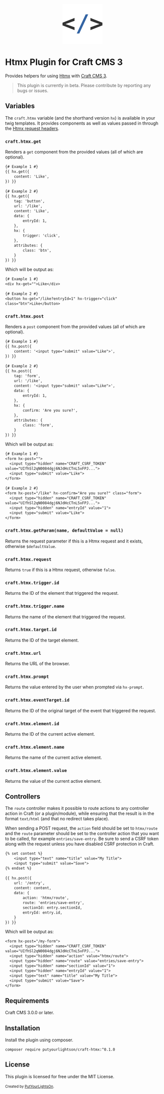 <p align="center"><img width="130" src="https://raw.githubusercontent.com/putyourlightson/craft-htmx/v1/src/icon.svg"></p>

# Htmx Plugin for Craft CMS 3

Provides helpers for using [Htmx](https://htmx.org/) with [Craft CMS 3](https://craftcms.com/).

> This plugin is currently in beta. Please contribute by reporting any bugs or issues.

## Variables

The `craft.htmx` variable (and the shorthand version `hx`) is available in your twig templates. It provides components as well as values passed in through the [Htmx request headers](https://htmx.org/docs/#request-headers).

### `craft.htmx.get`
Renders a `get` component from the provided values (all of which are optional).

```twig
{# Example 1 #}
{{ hx.get({ 
    content: 'Like', 
}) }}

{# Example 2 #}
{{ hx.get({
    tag: 'button', 
    url: '/like',
    content: 'Like',
    data: {
        entryId: 1,
    },
    hx: {
        trigger: 'click',
    },
    attributes: {
        class: 'btn',
    }
}) }}
```

Which will be output as:

```twig
{# Example 1 #}
<div hx-get="">Like</div>

{# Example 2 #}
<button hx-get="/like?entryId=1" hx-trigger="click" class="btn">Like</button>
```

### `craft.htmx.post`
Renders a `post` component from the provided values (all of which are optional).

```twig
{# Example 1 #}
{{ hx.post({
    content: '<input type="submit" value="Like">',
}) }}

{# Example 2 #}
{{ hx.post({
    tag: 'form', 
    url: '/like',
    content: '<input type="submit" value="Like">',
    data: {
        entryId: 1,
    },
    hx: {
        confirm: 'Are you sure?',
    },
    attributes: {
        class: 'form',
    }
}) }}
```

Which will be output as:

```twig
{# Example 1 #}
<form hx-post="">
  <input type="hidden" name="CRAFT_CSRF_TOKEN" value="UIfhSl2qN0084dgj6NJdHcCTnL5xFPJ...">
  <input type="submit" value="Like">
</form>

{# Example 2 #}
<form hx-post="/like" hx-confirm="Are you sure?" class="form">
  <input type="hidden" name="CRAFT_CSRF_TOKEN" value="UIfhSl2qN0084dgj6NJdHcCTnL5xFPJ...">
  <input type="hidden" name="entryId" value="1">
  <input type="submit" value="Like">
</form>
```

### `craft.htmx.getParam(name, defaultValue = null)`
Returns the request parameter if this is a Htmx request and it exists, otherwise `$defaultValue`.

### `craft.htmx.request`
Returns `true` if this is a Htmx request, otherwise `false`.

### `craft.htmx.trigger.id`
Returns the ID of the element that triggered the request.

### `craft.htmx.trigger.name`
Returns the name of the element that triggered the request.

### `craft.htmx.target.id`
Returns the ID of the target element.

### `craft.htmx.url`
Returns the URL of the browser.

### `craft.htmx.prompt`
Returns the value entered by the user when prompted via `hx-prompt`.

### `craft.htmx.eventTarget.id`
Returns the ID of the original target of the event that triggered the request.

### `craft.htmx.element.id`
Returns the ID of the current active element.

### `craft.htmx.element.name`
Returns the name of the current active element.

### `craft.htmx.element.value`
Returns the value of the current active element.

## Controllers

The `route` controller makes it possible to route actions to any controller action in Craft (or a plugin/module), while ensuring that the result is in the format `text/html` (and that no redirect takes place).

When sending a POST request, the `action` field should be set to `htmx/route` and the `route` parameter should be set to the controller action that you want to be called, for example `entries/save-entry`. Be sure to send a CSRF token along with the request unless you have disabled CSRF protection in Craft.

```twig
{% set content %}
    <input type="text" name="title" value="My Title">
    <input type="submit" value="Save">
{% endset %}

{{ hx.post({
    url: '/entry',
    content: content,
    data: {
        action: 'htmx/route',
        route: 'entries/save-entry',
        sectionId: entry.sectionId,
        entryId: entry.id,
    }
}) }}
```

Which will be output as:

```twig
<form hx-post="/my-form">
  <input type="hidden" name="CRAFT_CSRF_TOKEN" value="UIfhSl2qN0084dgj6NJdHcCTnL5xFPJ...">
  <input type="hidden" name="action" value="htmx/route">
  <input type="hidden" name="route" value="entries/save-entry">
  <input type="hidden" name="sectionId" value="1">
  <input type="hidden" name="entryId" value="1">
  <input type="text" name="title" value="My Title">
  <input type="submit" value="Save">
</form>
```

## Requirements

Craft CMS 3.0.0 or later.

## Installation

Install the plugin using composer.

```
composer require putyourlightson/craft-htmx:^0.1.0
```

## License

This plugin is licensed for free under the MIT License.

<small>Created by [PutYourLightsOn](https://putyourlightson.com/).</small>
